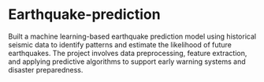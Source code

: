 # Earthquake-prediction
Built a machine learning-based earthquake prediction model using historical seismic data to identify patterns and estimate the likelihood of future earthquakes. The project involves data preprocessing, feature extraction, and applying predictive algorithms to support early warning systems and disaster preparedness.
